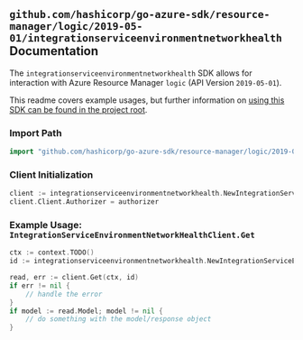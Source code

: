 
## `github.com/hashicorp/go-azure-sdk/resource-manager/logic/2019-05-01/integrationserviceenvironmentnetworkhealth` Documentation

The `integrationserviceenvironmentnetworkhealth` SDK allows for interaction with Azure Resource Manager `logic` (API Version `2019-05-01`).

This readme covers example usages, but further information on [using this SDK can be found in the project root](https://github.com/hashicorp/go-azure-sdk/tree/main/docs).

### Import Path

```go
import "github.com/hashicorp/go-azure-sdk/resource-manager/logic/2019-05-01/integrationserviceenvironmentnetworkhealth"
```


### Client Initialization

```go
client := integrationserviceenvironmentnetworkhealth.NewIntegrationServiceEnvironmentNetworkHealthClientWithBaseURI("https://management.azure.com")
client.Client.Authorizer = authorizer
```


### Example Usage: `IntegrationServiceEnvironmentNetworkHealthClient.Get`

```go
ctx := context.TODO()
id := integrationserviceenvironmentnetworkhealth.NewIntegrationServiceEnvironmentID("12345678-1234-9876-4563-123456789012", "example-resource-group", "integrationServiceEnvironmentName")

read, err := client.Get(ctx, id)
if err != nil {
	// handle the error
}
if model := read.Model; model != nil {
	// do something with the model/response object
}
```
